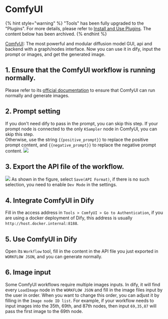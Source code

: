 # ComfyUI

{% hint style="warning" %}
"Tools" has been fully upgraded to the "Plugins". For more details, please refer to [Install and Use Plugins](https://docs.dify.ai/plugins/quick-start/install-plugins). The content below has been archived.
{% endhint %}


[ComfyUI](https://www.comfy.org/): The most powerful and modular diffusion model GUI, api and backend with a graph/nodes interface. Now you can use it in dify, input the prompt or images, and get the generated image.

## 1. Ensure that the ComfyUI workflow is running normally.  
Please refer to its [official documentation](https://docs.comfy.org/get_started/gettingstarted) to ensure that ComfyUI can run normally and generate images.

## 2. Prompt setting
If you don't need dify to pass in the prompt, you can skip this step. If your prompt node is connected to the only `KSampler` node in ComfyUI, you can skip this step.  
Otherwise, use the string `{{positive_prompt}}` to replace the positive prompt content, and `{{negative_prompt}}` to replace the negative prompt content.
![](/en/.gitbook/assets/guides/tools/comfyui_prompt.png)

## 3. Export the API file of the workflow. 
![](/en/.gitbook/assets/guides/tools/comfyui.png)
As shown in the figure, select `Save(API Format)`, if there is no such selection, you need to enable `Dev Mode` in the settings.

## 4. Integrate ComfyUI in Dify  
Fill in the access address in `Tools > ComfyUI > Go to Authentication`, if you are using a docker deployment of Dify, this address is usually `http://host.docker.internal:8188`.

## 5. Use ComfyUI in Dify
Open its `Workflow` tool, fill in the content in the API file you just exported in `WORKFLOW JSON`, and you can generate normally.

## 6. Image input
Some ComfyUI workflows require multiple images inputs. In dify, it will find every `LoadImage` node in the `WORKFLOW JSON` and fill in the image files input by the user in order. When you want to change this order, you can adjust it by filling in the `Image node ID list`. For example, if your workflow needs to input images into the 35th, 69th, and 87th nodes, then input `69,35,87` will pass the first image to the 69th node.
